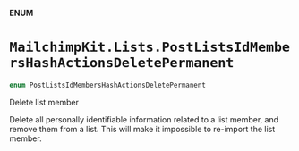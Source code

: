 **ENUM**

# `MailchimpKit.Lists.PostListsIdMembersHashActionsDeletePermanent`

```swift
enum PostListsIdMembersHashActionsDeletePermanent
```

Delete list member

Delete all personally identifiable information related to a list member, and remove them from a list. This will make it impossible to re-import the list member.
